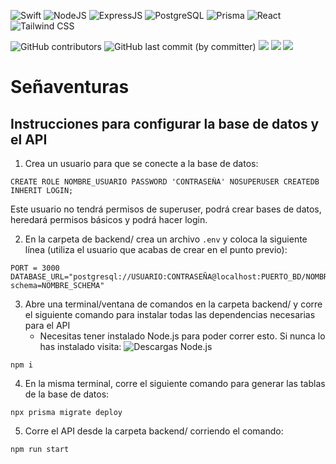 ![Swift](https://img.shields.io/badge/swift-F54A2A?style=for-the-badge&logo=swift&logoColor=white)
![NodeJS]( 	https://img.shields.io/badge/Node.js-43853D?style=for-the-badge&logo=node.js&logoColor=white)
![ExpressJS](https://img.shields.io/badge/Express.js-404D59?style=for-the-badge)
![PostgreSQL](  https://img.shields.io/badge/PostgreSQL-316192?style=for-the-badge&logo=postgresql&logoColor=white)
![Prisma](https://img.shields.io/badge/Prisma-3982CE?style=for-the-badge&logo=Prisma&logoColor=white)
![React](https://img.shields.io/badge/React-20232A?style=for-the-badge&logo=react&logoColor=61DAFB)
![Tailwind CSS](https://img.shields.io/badge/Tailwind_CSS-38B2AC?style=for-the-badge&logo=tailwind-css&logoColor=white)


![GitHub contributors](https://img.shields.io/github/contributors/christopher-pedraza/segnaventuras)
![GitHub last commit (by committer)](https://img.shields.io/github/last-commit/christopher-pedraza/segnaventuras)
![](https://badgen.net/github/issues/christopher-pedraza/segnaventuras)
![](https://badgen.net/github/open-issues/christopher-pedraza/segnaventuras)
![](https://badgen.net/github/closed-issues/christopher-pedraza/segnaventuras)

# Señaventuras

## Instrucciones para configurar la base de datos y el API

1. Crea un usuario para que se conecte a la base de datos:
```
CREATE ROLE NOMBRE_USUARIO PASSWORD 'CONTRASEÑA' NOSUPERUSER CREATEDB INHERIT LOGIN;
```
Este usuario no tendrá permisos de superuser, podrá crear bases de datos, heredará permisos básicos y podrá hacer login.

2. En la carpeta de backend/ crea un archivo ```.env``` y coloca la siguiente línea (utiliza el usuario que acabas de crear en el punto previo):
```
PORT = 3000
DATABASE_URL="postgresql://USUARIO:CONTRASEÑA@localhost:PUERTO_BD/NOMBRE_BASE_DATOS?schema=NOMBRE_SCHEMA"
```

3. Abre una terminal/ventana de comandos en la carpeta backend/ y corre el siguiente comando para instalar todas las dependencias necesarias para el API
   - Necesitas tener instalado Node.js para poder correr esto. Si nunca lo has instalado visita: ![Descargas Node.js](https://nodejs.org/es/download) 
```
npm i
```

4. En la misma terminal, corre el siguiente comando para generar las tablas de la base de datos:
```
npx prisma migrate deploy
```

5. Corre el API desde la carpeta backend/ corriendo el comando:
```
npm run start
```
